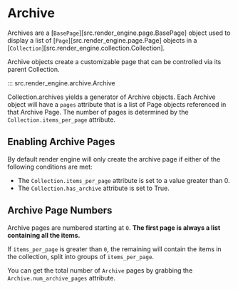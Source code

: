 <!-- markdownlint-disable MD052 -->
# Archive

Archives are a [`BasePage`][src.render_engine.page.BasePage] object used to display a list of [`Page`][src.render_engine.page.Page] objects in a [`Collection`][src.render_engine.collection.Collection].

Archive objects create a customizable page that can be controlled via its parent Collection.

::: src.render_engine.archive.Archive

Collection.archives yields a generator of Archive objects. Each Archive object will have a `pages` attribute that is a list of Page objects referenced in that Archive Page. The number of pages is determined by the `Collection.items_per_page` attribute.

## Enabling Archive Pages

By default render engine will only create the archive page if either of the following conditions are met:

- The `Collection.items_per_page` attribute is set to a value greater than 0.
- The `Collection.has_archive` attribute is set to True.

## Archive Page Numbers

Archive pages are numbered starting at `0`. **The first page is always a list containing all the items.**

If `items_per_page` is greater than `0`, the remaining will contain the items in the collection, split into groups of `items_per_page`.

You can get the total number of `Archive` pages by grabbing the `Archive.num_archive_pages` attribute.

